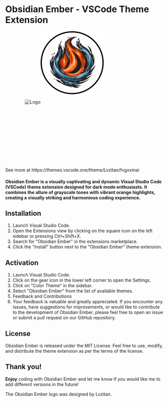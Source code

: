 # Obsidian Ember - VSCode Theme Extension

<div style="width: max-content; display: flex; flex-flow: column; align-items: center; gap: 16px;">
<img src="./assets/obsidian-ember-logo.png" alt="Logo" width="200" height="200" />

<img src="https://cdn.discordapp.com/attachments/742040698404208641/1120720704271306833/image.png" alt="Logo" width="300" height="200" style="object-fit: cover"/>
See more at https://themes.vscode.one/theme/Lvzitan/fvgxxmai
</div>

#### Obsidian Ember is a visually captivating and dynamic Visual Studio Code (VSCode) theme extension designed for dark mode enthusiasts. It combines the allure of grayscale tones with vibrant orange highlights, creating a visually striking and harmonious coding experience.

## Installation

1. Launch Visual Studio Code.
2. Open the Extensions view by clicking on the square icon on the left sidebar or pressing Ctrl+Shift+X.
3. Search for "Obsidian Ember" in the extensions marketplace.
4. Click the "Install" button next to the "Obsidian Ember" theme extension.

## Activation

1. Launch Visual Studio Code.
2. Click on the gear icon in the lower left corner to open the Settings.
3. Click on "Color Theme" in the sidebar.
4. Select "Obsidian Ember" from the list of available themes.
5. Feedback and Contributions
6. Your feedback is valuable and greatly appreciated. If you encounter any issues, have suggestions for improvements, or would like to contribute to the development of Obsidian Ember, please feel free to open an issue or submit a pull request on our GitHub repository.

## License

Obsidian Ember is released under the MIT License. Feel free to use, modify, and distribute the theme extension as per the terms of the license.

## Thank you!

**Enjoy** coding with Obsidian Ember and let me know if you would like me to add different versions in the future!

The Obsidian Ember logo was designed by Lvzitan.
